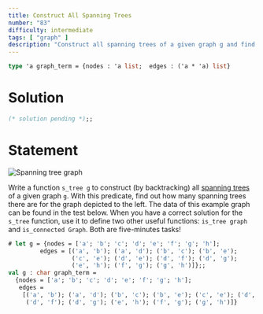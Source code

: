 ```yaml
---
title: Construct All Spanning Trees
number: "83"
difficulty: intermediate
tags: [ "graph" ]
description: "Construct all spanning trees of a given graph g and find out how many spanning trees there are for a given graph."
---
```


```ocaml
type 'a graph_term = {nodes : 'a list;  edges : ('a * 'a) list}
```

# Solution

```ocaml
(* solution pending *);;
```

# Statement

![Spanning tree graph](/media/problems/spanning-tree-graph1.gif)

Write a function `s_tree g` to construct (by backtracking) all [spanning
trees](http://en.wikipedia.org/wiki/Spanning_tree) of a given graph `g`.
With this predicate, find out how many spanning trees there are for the
graph depicted to the left. The data of this example graph can be found
in the test below. When you have a correct solution for the `s_tree`
function, use it to define two other useful functions: `is_tree graph`
and `is_connected Graph`. Both are five-minutes tasks!

```ocaml
# let g = {nodes = ['a'; 'b'; 'c'; 'd'; 'e'; 'f'; 'g'; 'h'];
         edges = [('a', 'b'); ('a', 'd'); ('b', 'c'); ('b', 'e');
                  ('c', 'e'); ('d', 'e'); ('d', 'f'); ('d', 'g');
                  ('e', 'h'); ('f', 'g'); ('g', 'h')]};;
val g : char graph_term =
  {nodes = ['a'; 'b'; 'c'; 'd'; 'e'; 'f'; 'g'; 'h'];
   edges =
    [('a', 'b'); ('a', 'd'); ('b', 'c'); ('b', 'e'); ('c', 'e'); ('d', 'e');
     ('d', 'f'); ('d', 'g'); ('e', 'h'); ('f', 'g'); ('g', 'h')]}
```
